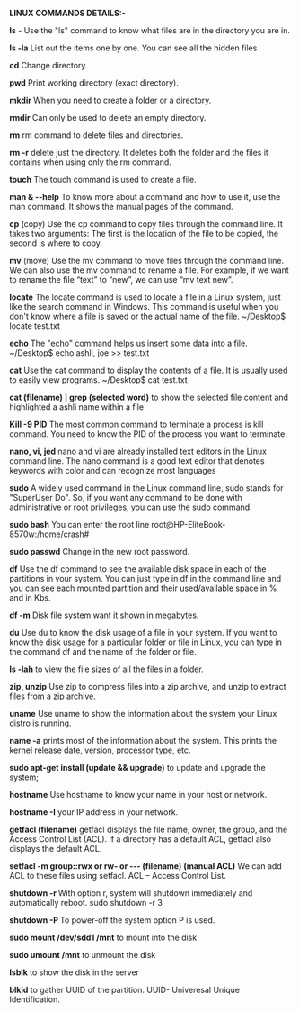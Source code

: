 **LINUX COMMANDS DETAILS:-**

**ls** - Use the "ls" command to know what files are in the directory you are in.

**ls -la** List out the items one by one. You can see all the hidden files

**cd** Change directory.

**pwd** Print working directory (exact directory).

**mkdir** When you need to create a folder or a directory.

**rmdir** Can only be used to delete an empty directory.

**rm** rm command to delete files and directories.

**rm -r** delete just the directory. It deletes both the folder and the files it contains when using only the rm command.

**touch** The touch command is used to create a file.

**man & --help** To know more about a command and how to use it, use the man command. It shows the manual pages of the command.

**cp** (copy) Use the cp command to copy files through the command line. It takes two arguments: The first is the location of the file
to be copied, the second is where to copy.

**mv** (move) Use the mv command to move files through the command line. We can also use the mv command to rename a file. For example, if we want to rename the file “text” to “new”, we can use “mv text new”.

**locate** The locate command is used to locate a file in a Linux system, just like the search command in Windows. This command is useful when you don't know where a file is saved or the actual name of the file. ~/Desktop$ locate test.txt

**echo** The "echo" command helps us insert some data into a file. ~/Desktop$ echo ashli, joe >> test.txt

**cat** Use the cat command to display the contents of a file. It is usually used to easily view programs. ~/Desktop$ cat test.txt

**cat (filename) | grep (selected word)** to show the selected file content and highlighted a ashli name within a file

**Kill -9 PID**  	The most common command to terminate a process is kill command. You need to know the PID of the process you want to terminate.

**nano, vi, jed** nano and vi are already installed text editors in the Linux command line. The nano command is a good text editor that denotes keywords with color and can recognize most languages

**sudo** A widely used command in the Linux command line, sudo stands for "SuperUser Do". So, if you want any command to be done with administrative or root privileges, you can use the sudo command.

**sudo bash** You can enter the root line root@HP-EliteBook-8570w:/home/crash#

**sudo passwd** Change in the new root password.

**df** Use the df command to see the available disk space in each of the partitions in your system. You can just type in df in the command line and you can see each mounted partition and their used/available space in % and in Kbs.

**df -m** Disk file system want it shown in megabytes.

**du** Use du to know the disk usage of a file in your system. If you want to know the disk usage for a particular folder or file in Linux, you can type in the command df and the name of the folder or file.

**ls -lah** to view the file sizes of all the files in a folder.

**zip, unzip** Use zip to compress files into a zip archive, and unzip to extract files from a zip archive.

**uname** Use uname to show the information about the system your Linux distro is running.

**name -a** prints most of the information about the system. This prints the kernel release date, version, processor type, etc.

**sudo apt-get install (update && upgrade)** to update and upgrade the system;

**hostname** Use hostname to know your name in your host or network.

**hostname -I** your IP address in your network.

**getfacl (filename)** getfacl displays the file name, owner, the group, and the Access Control List (ACL). If a directory has a default ACL, getfacl also displays the default ACL.

**setfacl -m group::rwx or rw- or --- (filename) (manual ACL)** We can add ACL to these files using setfacl. ACL – Access Control List.

**shutdown -r <time>** With option r, system will shutdown immediately and automatically reboot. sudo shutdown -r 3

**shutdown -P <time>** To power-off the system option P is used.

**sudo mount /dev/sdd1 /mnt** to mount into the disk

**sudo umount /mnt** to unmount the disk

**lsblk** to show the disk in the server

**blkid** to gather UUID of the partition. UUID- Univeresal Unique Identification.
